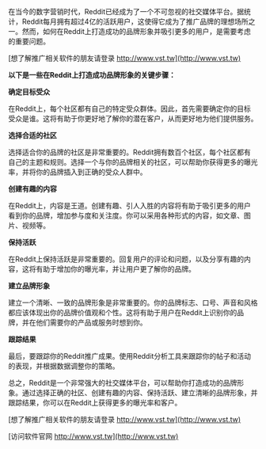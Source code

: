 在当今的数字营销时代，Reddit已经成为了一个不可忽视的社交媒体平台。据统计，Reddit每月拥有超过4亿的活跃用户，这使得它成为了推广品牌的理想场所之一。然而，如何在Reddit上打造成功的品牌形象并吸引更多的用户，是需要考虑的重要问题。

[想了解推广相关软件的朋友请登录 http://www.vst.tw](http://www.vst.tw)

**以下是一些在Reddit上打造成功品牌形象的关键步骤：**

**确定目标受众**

在Reddit上，每个社区都有自己的特定受众群体。因此，首先需要确定你的目标受众是谁。这将有助于你更好地了解你的潜在客户，从而更好地为他们提供服务。

**选择合适的社区**

选择适合你的品牌的社区是非常重要的。Reddit拥有数百个社区，每个社区都有自己的主题和规则。选择一个与你的品牌相关的社区，可以帮助你获得更多的曝光率，并将你的品牌插入到正确的受众人群中。

**创建有趣的内容**

在Reddit上，内容是王道。创建有趣、引人入胜的内容将有助于吸引更多的用户看到你的品牌，增加参与度和关注度。你可以采用各种形式的内容，如文章、图片、视频等。

**保持活跃**

在Reddit上保持活跃是非常重要的。回复用户的评论和问题，以及分享有趣的内容，这将有助于增加你的曝光率，并让用户更了解你的品牌。

**建立品牌形象**

建立一个清晰、一致的品牌形象是非常重要的。你的品牌标志、口号、声音和风格都应该体现出你的品牌价值观和个性。这将有助于用户在Reddit上识别你的品牌，并在他们需要你的产品或服务时想到你。

**跟踪结果**

最后，要跟踪你的Reddit推广成果。使用Reddit分析工具来跟踪你的帖子和活动的表现，并根据数据调整你的策略。

总之，Reddit是一个非常强大的社交媒体平台，可以帮助你打造成功的品牌形象。通过选择正确的社区、创建有趣的内容、保持活跃、建立清晰的品牌形象，并跟踪结果，你可以在Reddit上获得更多的曝光率和客户。

[想了解推广相关软件的朋友请登录 http://www.vst.tw](http://www.vst.tw)


[访问软件官网 http://www.vst.tw](http://www.vst.tw)
